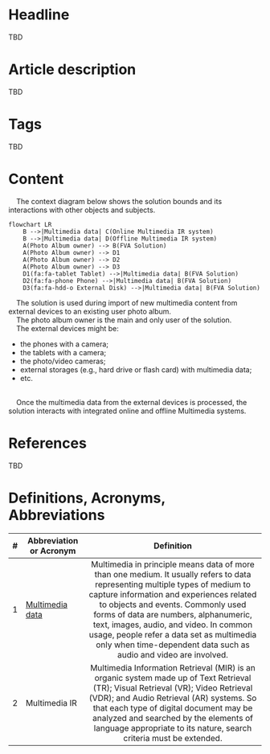 # Headline
TBD

# Article description
TBD 

# Tags
TBD

# Content

&nbsp;&nbsp;&nbsp; The context diagram below shows the solution bounds and its interactions with other objects and subjects.

```mermaid
flowchart LR
    B -->|Multimedia data| C(Online Multimedia IR system)
    B -->|Multimedia data| D(Offline Multimedia IR system)
    A(Photo Album owner) --> B(FVA Solution)
    A(Photo Album owner) --> D1
    A(Photo Album owner) --> D2
    A(Photo Album owner) --> D3
    D1(fa:fa-tablet Tablet) -->|Multimedia data| B(FVA Solution)
    D2(fa:fa-phone Phone) -->|Multimedia data| B(FVA Solution)
    D3(fa:fa-hdd-o External Disk) -->|Multimedia data| B(FVA Solution)
```
&nbsp;&nbsp;&nbsp; The solution is used during import of new multimedia content from external devices to an existing user photo album. 
</br>
&nbsp;&nbsp;&nbsp; The photo album owner is the main and only user of the solution. 
</br>
&nbsp;&nbsp;&nbsp; The external devices might be: 
* the phones with a camera; 
* the tablets with a camera; 
* the photo/video cameras;
* external storages (e.g., hard drive or flash card) with multimedia data;
* etc.
</br> 
&nbsp;&nbsp;&nbsp; Once the multimedia data from the external devices is processed, the solution interacts with integrated online and offline Multimedia systems.

# References
TBD

# Definitions, Acronyms, Abbreviations
| # | Abbreviation or Acronym | Definition     |
| - | ------------------------|:--------------:|
| 1 | [Multimedia data](https://link.springer.com/referenceworkentry/10.1007%2F978-0-387-39940-9_1008)| Multimedia in principle means data of more than one medium. It usually refers to data representing multiple types of medium to capture information and experiences related to objects and events. Commonly used forms of data are numbers, alphanumeric, text, images, audio, and video. In common usage, people refer a data set as multimedia only when time-dependent data such as audio and video are involved.|
| 2 | Multimedia IR| Multimedia Information Retrieval (MIR) is an organic system made up of Text Retrieval (TR); Visual Retrieval (VR); Video Retrieval (VDR); and Audio Retrieval (AR) systems. So that each type of digital document may be analyzed and searched by the elements of language appropriate to its nature, search criteria must be extended.|
